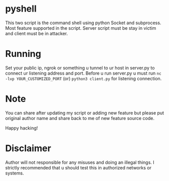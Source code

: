 # pyshell
This two script is the command shell using python Socket and subprocess. Most feature supported in the script. Server script must be stay in victim and client must be in attacker. 

# Running

Set your public ip, ngrok or something u tunnel to ur host in server.py to connect ur listening address and port. Before u run server.py u must run `nc -lvp YOUR_CUSTOMIZED_PORT` (or) `python3 client.py` 
for listening connection.

# Note

You can share after updating my script or adding new feature but please put original author name and share back to me of new feature source code.

Happy hacking!

# Disclaimer
Author will not responsible for any misuses and doing an illegal things. I strictly recommended that u should test this in authorized networks or systems.
